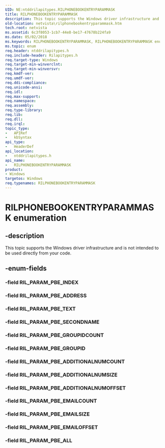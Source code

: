 ```yaml
---
UID: NE:ntddrilapitypes.RILPHONEBOOKENTRYPARAMMASK
title: RILPHONEBOOKENTRYPARAMMASK
description: This topic supports the Windows driver infrastructure and is not intended to be used directly from your code.
old-location: netvista\rilphonebookentryparammask.htm
tech.root: netvista
ms.assetid: 6c3f8053-1cb7-44e8-be17-47678b224fa9
ms.date: 05/02/2018
ms.keywords: RILPHONEBOOKENTRYPARAMMASK, RILPHONEBOOKENTRYPARAMMASK enumeration [Network Drivers Starting with Windows Vista], RIL_PARAM_PBE_ADDITIONALNUMCOUNT, RIL_PARAM_PBE_ADDITIONALNUMOFFSET, RIL_PARAM_PBE_ADDITIONALNUMSIZE, RIL_PARAM_PBE_ADDRESS, RIL_PARAM_PBE_ALL, RIL_PARAM_PBE_EMAILCOUNT, RIL_PARAM_PBE_EMAILOFFSET, RIL_PARAM_PBE_EMAILSIZE, RIL_PARAM_PBE_GROUPID, RIL_PARAM_PBE_GROUPIDCOUNT, RIL_PARAM_PBE_SECONDNAME, RIL_PARAM_PBE_TEXT, netvista.rilphonebookentryparammask, ntddrilapitypes/RILPHONEBOOKENTRYPARAMMASK, ntddrilapitypes/RIL_PARAM_PBE_ADDITIONALNUMCOUNT, ntddrilapitypes/RIL_PARAM_PBE_ADDITIONALNUMOFFSET, ntddrilapitypes/RIL_PARAM_PBE_ADDITIONALNUMSIZE, ntddrilapitypes/RIL_PARAM_PBE_ADDRESS, ntddrilapitypes/RIL_PARAM_PBE_ALL, ntddrilapitypes/RIL_PARAM_PBE_EMAILCOUNT, ntddrilapitypes/RIL_PARAM_PBE_EMAILOFFSET, ntddrilapitypes/RIL_PARAM_PBE_EMAILSIZE, ntddrilapitypes/RIL_PARAM_PBE_GROUPID, ntddrilapitypes/RIL_PARAM_PBE_GROUPIDCOUNT, ntddrilapitypes/RIL_PARAM_PBE_SECONDNAME, ntddrilapitypes/RIL_PARAM_PBE_TEXT
ms.topic: enum
req.header: ntddrilapitypes.h
req.include-header: Rilapitypes.h
req.target-type: Windows
req.target-min-winverclnt: 
req.target-min-winversvr: 
req.kmdf-ver: 
req.umdf-ver: 
req.ddi-compliance: 
req.unicode-ansi: 
req.idl: 
req.max-support: 
req.namespace: 
req.assembly: 
req.type-library: 
req.lib: 
req.dll: 
req.irql: 
topic_type:
-	APIRef
-	kbSyntax
api_type:
-	HeaderDef
api_location:
-	ntddrilapitypes.h
api_name:
-	RILPHONEBOOKENTRYPARAMMASK
product:
- Windows
targetos: Windows
req.typenames: RILPHONEBOOKENTRYPARAMMASK
---
```


# RILPHONEBOOKENTRYPARAMMASK enumeration


## -description


This topic supports the Windows driver infrastructure and is not intended to be used directly from your code.


## -enum-fields




### -field RIL_PARAM_PBE_INDEX


### -field RIL_PARAM_PBE_ADDRESS


### -field RIL_PARAM_PBE_TEXT


### -field RIL_PARAM_PBE_SECONDNAME


### -field RIL_PARAM_PBE_GROUPIDCOUNT


### -field RIL_PARAM_PBE_GROUPID


### -field RIL_PARAM_PBE_ADDITIONALNUMCOUNT


### -field RIL_PARAM_PBE_ADDITIONALNUMSIZE


### -field RIL_PARAM_PBE_ADDITIONALNUMOFFSET


### -field RIL_PARAM_PBE_EMAILCOUNT


### -field RIL_PARAM_PBE_EMAILSIZE


### -field RIL_PARAM_PBE_EMAILOFFSET


### -field RIL_PARAM_PBE_ALL

